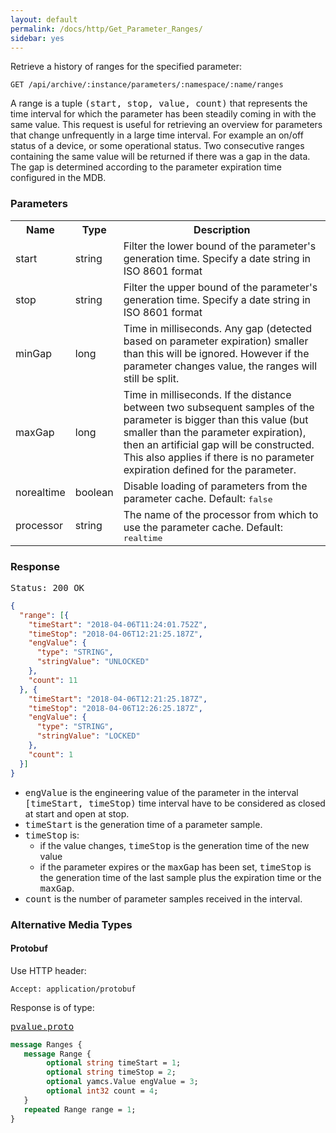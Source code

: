 ```yaml
---
layout: default
permalink: /docs/http/Get_Parameter_Ranges/
sidebar: yes
---
```


Retrieve a history of ranges for the specified parameter:

    GET /api/archive/:instance/parameters/:namespace/:name/ranges 

A range is a tuple <tt>(start, stop, value, count)</tt> that represents the time interval for which the parameter has been steadily coming in with the same value. This request is useful for retrieving an overview for parameters that change unfrequently in a large time interval. For example an on/off status of a device, or some operational status. Two consecutive ranges containing the same value will be returned if there was a gap in the data. The gap is determined according to the parameter expiration time configured in the MDB.

### Parameters

<table class="inline">
    <tr>
        <th>Name</th>
        <th>Type</th>
        <th>Description</th>
    </tr>
    <tr>
        <td class="code">start</td>
        <td class="code">string</td>
        <td>Filter the lower bound of the parameter's generation time. Specify a date string in ISO 8601 format</td>
    </tr>
    <tr>
        <td class="code">stop</td>
        <td class="code">string</td>
        <td>Filter the upper bound of the parameter's generation time. Specify a date string in ISO 8601 format</td>
    </tr>
    <tr>
        <td class="code">minGap</td>
        <td class="code">long</td>
        <td>Time in milliseconds. Any gap (detected based on parameter expiration) smaller than this will be ignored. However if the parameter changes value, the ranges will still be split.</td>
    </tr>
    <tr>
        <td class="code">maxGap</td>
        <td class="code">long</td>
        <td>Time in milliseconds. If the distance between two subsequent samples of the parameter is bigger than this value (but smaller than the parameter expiration), then an artificial gap will be constructed.
        This also applies if there is no parameter expiration defined for the parameter.</td>
    </tr>
    <tr>
        <td class="code">norealtime</td>
        <td class="code">boolean</td>
        <td>Disable loading of parameters from the parameter cache. Default: <tt>false</tt></td>
    </tr>
    <tr>
        <td class="code">processor</td>
        <td class="code">string</td>
        <td>The name of the processor from which to use the parameter cache. Default: <tt>realtime</tt></td>
    </tr>
</table>
 

### Response

<pre class="header">Status: 200 OK</pre>
```json
{
  "range": [{
    "timeStart": "2018-04-06T11:24:01.752Z",
    "timeStop": "2018-04-06T12:21:25.187Z",
    "engValue": {
      "type": "STRING",
      "stringValue": "UNLOCKED"
    },
    "count": 11
  }, {
    "timeStart": "2018-04-06T12:21:25.187Z",
    "timeStop": "2018-04-06T12:26:25.187Z",
    "engValue": {
      "type": "STRING",
      "stringValue": "LOCKED"
    },
    "count": 1
  }]
}
```

* <tt>engValue</tt> is the engineering value of the parameter in the interval <tt>[timeStart, timeStop)</tt> time interval have to be considered as closed at start and open at stop.
* <tt>timeStart</tt> is the generation time of a parameter sample.
* <tt>timeStop</tt> is:
  * if the value changes, <tt>timeStop</tt> is the generation time of the new value
  * if the parameter expires or the <tt>maxGap</tt> has been set, <tt>timeStop</tt> is the generation time of the last sample plus the expiration time or the <tt>maxGap</tt>.
* <tt>count</tt> is the number of parameter samples received in the interval.

### Alternative Media Types

#### Protobuf

Use HTTP header:

    Accept: application/protobuf
    
Response is of type:

<pre class="r header"><a href="{{ site.proto }}/pvalue/pvalue.proto">pvalue.proto</a></pre>
```proto
message Ranges {
   message Range {
        optional string timeStart = 1;
        optional string timeStop = 2;
        optional yamcs.Value engValue = 3;
        optional int32 count = 4;
   }
   repeated Range range = 1;
}
```

